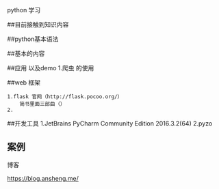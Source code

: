 python 学习

##目前接触到知识内容

##python基本语法
	
##基本的内容
	

##应用 以及demo
	1.爬虫 的使用


##web 框架

	1.flask 官网（http://flask.pocoo.org/）
		简书里面三部曲（）
	2.
	
##开发工具
	1.JetBrains PyCharm Community Edition 2016.3.2(64)
	2.pyzo


## 案例
博客

https://blog.ansheng.me/
	
	
	

 